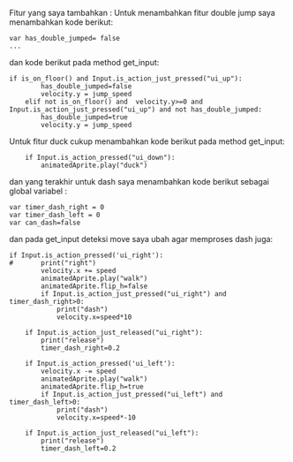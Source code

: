 Fitur yang saya tambahkan :
Untuk menambahkan fitur double jump saya menambahkan kode berikut:
```
var has_double_jumped= false
...
```
dan kode berikut pada method get_input:
```
if is_on_floor() and Input.is_action_just_pressed("ui_up"):
		has_double_jumped=false
		velocity.y = jump_speed
	elif not is_on_floor() and  velocity.y>=0 and Input.is_action_just_pressed("ui_up") and not has_double_jumped:
		has_double_jumped=true
		velocity.y = jump_speed
```
Untuk fitur duck cukup menambahkan kode berikut pada method get_input:
```
	if Input.is_action_pressed("ui_down"):
		animatedAprite.play("duck")
```
dan yang terakhir untuk dash saya menambahkan kode berikut sebagai global variabel :
```
var timer_dash_right = 0
var timer_dash_left = 0
var can_dash=false
```
dan pada get_input deteksi move saya ubah agar memproses dash juga:
```
if Input.is_action_pressed('ui_right'):
#		print("right")
		velocity.x += speed
		animatedAprite.play("walk")
		animatedAprite.flip_h=false
		if Input.is_action_just_pressed("ui_right") and timer_dash_right>0:
			print("dash")
			velocity.x=speed*10
			
	if Input.is_action_just_released("ui_right"):
		print("release")
		timer_dash_right=0.2

	if Input.is_action_pressed('ui_left'):
		velocity.x -= speed
		animatedAprite.play("walk")
		animatedAprite.flip_h=true
		if Input.is_action_just_pressed("ui_left") and timer_dash_left>0:
			print("dash")
			velocity.x=speed*-10
			
	if Input.is_action_just_released("ui_left"):
		print("release")
		timer_dash_left=0.2
```
